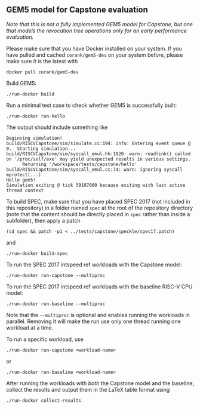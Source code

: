 ## GEM5 model for Capstone evaluation

_Note that this is not a fully implemented GEM5 model for Capstone, but one that models the revocation tree operations only for an early performance evaluation._

Please make sure that you have Docker installed on your system. If you have pulled and cached `corank/gem5-dev` on your
system before, please make sure it is the latest with
```
docker pull corank/gem5-dev
```

Build GEM5:
```
./run-docker build
```

Run a minimal test case to check whether GEM5 is successfully built:
```
./run-docker run-hello
```
The output should include something like
```
Beginning simulation!
build/RISCVCapstone/sim/simulate.cc:194: info: Entering event queue @ 0.  Starting simulation...
build/RISCVCapstone/sim/syscall_emul.hh:1020: warn: readlink() called on '/proc/self/exe' may yield unexpected results in various settings.
      Returning '/workspace/tests/capstone/hello'
build/RISCVCapstone/sim/syscall_emul.cc:74: warn: ignoring syscall mprotect(...)
Hello gem5!
Simulation exiting @ tick 59197000 because exiting with last active thread context
```

To build SPEC, make sure that you have placed SPEC 2017 (not included in this repository) in a folder
named `spec` at the root of the repository directory (note that the content should be directly placed in
`spec` rather than inside a subfolder), then apply a patch
```
(cd spec && patch -p1 < ../tests/capstone/speckle/spec17.patch)
```
and
```
./run-docker build-spec
```

To run the SPEC 2017 intspeed ref workloads with the Capstone model:
```
./run-docker run-capstone --multiproc
```

To run the SPEC 2017 intspeed ref workloads with the baseline RISC-V CPU model:
```
./run-docker run-baseline --multiproc
```

Note that the `--multiproc` is optional and enables running the workloads
in parallel.
Removing it will make the run use only one thread running one workload at
a time.

To run a specific workload, use
```
./run-docker run-capstone <workload-name>
```
or
```
./run-docker run-baseline <workload-name>
```

After running the workloads with *both* the Capstone model and the baseline, collect
the results and output them in the LaTeX table format using
```
./run-docker collect-results
```
